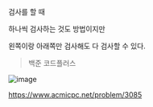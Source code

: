 검사를 할 때

하나씩 검사하는 것도 방법이지만

왼쪽이랑 아래쪽만 검사해도 다 검사할 수 있다.

>백준 코드플러스

![image](https://user-images.githubusercontent.com/108928206/179352920-4b2a02fb-dc3c-41e9-a216-6b00a768795c.png)

https://www.acmicpc.net/problem/3085
